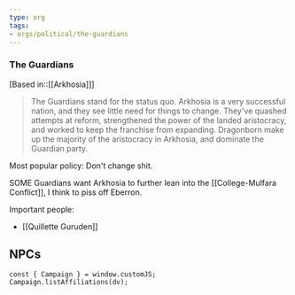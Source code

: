 ```yaml
---
type: org
tags:
- orgs/political/the-guardians
---
```


### The Guardians

[Based in::[[Arkhosia]]]

> The Guardians stand for the status quo. Arkhosia is a very successful nation, and they see little need for things to change. They've quashed attempts at reform, strengthened the power of the landed aristocracy, and worked to keep the franchise from expanding. Dragonborn make up the majority of the aristocracy in Arkhosia, and dominate the Guardian party.

Most popular policy: Don't change shit.

SOME Guardians want Arkhosia to further lean into the [[College-Mulfara Conflict]], I think to piss off Eberron.

Important people:
- [[Quillette Guruden]]

## NPCs
```dataviewjs
const { Campaign } = window.customJS;
Campaign.listAffiliations(dv);
```